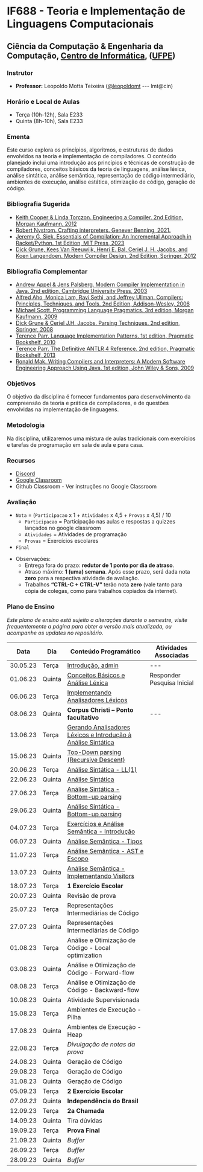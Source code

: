 # IF688 - Teoria e Implementação de Linguagens Computacionais

## Ciência da Computação & Engenharia da Computação, [Centro de Informática](http://www.cin.ufpe.br), ([UFPE](http://www.ufpe.br))

### Instrutor

* **Professor:** Leopoldo Motta Teixeira ([@leopoldomt](https://github.com/leopoldomt) --- lmt@cin)
  
### Horário e Local de Aulas

* Terça (10h-12h), Sala E233
* Quinta (8h-10h), Sala E233

### Ementa

Este curso explora os princípios, algoritmos, e estruturas de dados envolvidos na teoria e implementação de compiladores. 
O conteúdo planejado inclui uma introdução aos princípios e técnicas de construção de compiladores, conceitos básicos da teoria de linguagens, análise léxica, análise sintática, análise semântica, representação de código intermediário, ambientes de execução, análise estática, otimização de código, geração de código.

### Bibliografia Sugerida

- [Keith Cooper & Linda Torczon. Engineering a Compiler. 2nd Edition, Morgan Kaufmann, 2012](https://www.elsevier.com/books/engineering-a-compiler/cooper/978-0-12-088478-0)
- [Robert Nystrom. Crafting interpreters. Genever Benning, 2021.](https://craftinginterpreters.com/)
- [Jeremy G. Siek. Essentials of Compilation: An Incremental Approach in Racket/Python. 1st Edition, MIT Press, 2023](https://mitpress.mit.edu/9780262048248/essentials-of-compilation/)
- [Dick Grune, Kees Van Reeuwijk, Henri E. Bal, Ceriel J. H. Jacobs, and Koen Langendoen. Modern Compiler Design. 2nd Edition, Springer, 2012](https://dickgrune.com/Books/MCD_2nd_Edition/)

### Bibliografia Complementar
- [Andrew Appel & Jens Palsberg. Modern Compiler Implementation in Java. 2nd edition, Cambridge University Press, 2003](https://www.cs.princeton.edu/~appel/modern/java/)
- [Alfred Aho, Monica Lam, Ravi Sethi, and Jeffrey Ullman. Compilers: Principles, Techniques, and Tools. 2nd Edition, Addison-Wesley, 2006](http://dragonbook.stanford.edu)
- [Michael Scott. Programming Language Pragmatics. 3rd edition, Morgan Kaufmann, 2009](https://www.cs.rochester.edu/u/scott/pragmatics/3e/)
- [Dick Grune & Ceriel J.H. Jacobs. Parsing Techniques. 2nd edition, Springer, 2008](https://dickgrune.com/Books/PTAPG_2nd_Edition/)
- [Terence Parr. Language Implementation Patterns. 1st edition, Pragmatic Bookshelf, 2010](https://pragprog.com/book/tpdsl/language-implementation-patterns)
- [Terence Parr. The Definitive ANTLR 4 Reference. 2nd edition, Pragmatic Bookshelf, 2013](https://pragprog.com/book/tpantlr2/the-definitive-antlr-4-reference)
- [Ronald Mak. Writing Compilers and Interpreters: A Modern Software Engineering Approach Using Java. 1st edition, John Wiley & Sons, 2009](http://www.wiley.com/WileyCDA/WileyTitle/productCd-0470177071.html)

### Objetivos

O objetivo da disciplina é fornecer fundamentos para desenvolvimento da compreensão da teoria e prática de compiladores, e de questões envolvidas na implementação de linguagens.

### Metodologia

Na disciplina, utilizaremos uma mistura de aulas tradicionais com exercícios e tarefas de programação em sala de aula e para casa. 

### Recursos

- [Discord](https://discord.gg/tSrdXTwKvQ)
- [Google Classroom](https://classroom.google.com/c/NTU0MjM5MDUwODI1?cjc=qshjvmw)
- Github Classroom - Ver instruções no Google Classroom


### Avaliação

* `Nota` = (`Participacao` x 1 + `Atividades` x 4,5 + `Provas` x 4,5) / 10 
  * `Participacao` = Participação nas aulas e respostas a quizzes lançados no google classroom
  * `Atividades` = Atividades de programação
  * `Provas` = Exercícios escolares
* `Final`

- Observações:
  - Entrega fora do prazo: **redutor de 1 ponto por dia de atraso**. 
  - Atraso máximo: **1 (uma) semana**. Após esse prazo, será dada nota **zero** para a respectiva atividade de avaliação.
  - Trabalhos **“CTRL-C + CTRL-V”** terão nota **zero** (vale tanto para cópia de colegas, como para trabalhos copiados da internet).

### Plano de Ensino

*Este plano de ensino está sujeito a alterações durante o semestre, visite frequentemente a página para obter a versão mais atualizada, ou acompanhe os updates no repositório.*


| Data | Dia | Conteúdo Programático | Atividades Associadas |
|-----------------|---------------|-----------------------|----------------------|
| 30.05.23        | Terça         |  [Introdução, admin](2023-05-30.md)                                |           ---           |
| 01.06.23        | Quinta        | [Conceitos Básicos e Análise Léxica](2023-06-01.md)                 |           Responder Pesquisa Inicial           |
| 06.06.23        | Terça         | [Implementando Analisadores Léxicos](2023-06-06.md)                |                      |
| 08.06.23        | Quinta        | **Corpus Christi – Ponto facultativo**            | ---                  |
| 13.06.23        | Terça         | [Gerando Analisadores Léxicos e Introdução à Análise Sintática](2023-06-13.md) |                      |
| 15.06.23        | Quinta        | [Top-Down parsing (Recursive Descent)](2023-06-15.md) |                      |
| 20.06.23        | Terça         | [Análise Sintática - LL(1)](2023-06-20.md) |                      |
| 22.06.23        | Quinta        | [Análise Sintática](2023-06-22.md) |                      |
| 27.06.23        | Terça         | [Análise Sintática - Bottom-up parsing](2023-06-22.md)     |                      |
| 29.06.23        | Quinta        | [Análise Sintática - Bottom-up parsing](https://drive.google.com/file/d/1Ier92sPaP-8G_l_mVaOjN-pAevyzj81p/view)     |                      |
| 04.07.23        | Terça         | [Exercícios  e Análise Semântica - Introdução](2023-07-04.md)     |                      |
| 06.07.23        | Quinta        | [Análise Semântica - Tipos](2023-07-06.md)     |                      |
| 11.07.23        | Terça         | [Análise Semântica - AST e Escopo](2023-07-11.md)     |                      |
| 13.07.23        | Quinta        | [Análise Semântica - Implementando Visitors](2023-07-13.md)     |                      |
| 18.07.23        | Terça         | **1 Exercício Escolar** |                      |
| 20.07.23        | Quinta        | Revisão de prova |                      |
| 25.07.23        | Terça         | Representações Intermediárias de Código |                      |
| 27.07.23        | Quinta        | Representações Intermediárias de Código |                      |
| 01.08.23        | Terça         | Análise e Otimização de Código - Local optimization |                      |
| 03.08.23        | Quinta        | Análise e Otimização de Código - Forward-flow |                      |
| 08.08.23        | Terça         | Análise e Otimização de Código - Backward-flow |                      |
| 10.08.23        | Quinta        | Atividade Supervisionada |                      |
| 15.08.23        | Terça         | Ambientes de Execução - Pilha |                      |
| 17.08.23        | Quinta        | Ambientes de Execução - Heap |                      |
| 22.08.23        | Terça         | *Divulgação de notas da prova* |                      |
| 24.08.23        | Quinta        | Geração de Código |                      |
| 29.08.23        | Terça         | Geração de Código |                      |
| 31.08.23        | Quinta        | Geração de Código |                      |
| 05.09.23        | Terça         | **2 Exercício Escolar**     |                      |
| *07.09.23*      | Quinta        | **Independência do Brasil** |                      |
| 12.09.23        | Terça         | **2a Chamada**     |                      |
| 14.09.23        | Quinta        | Tira dúvidas |                      |
| 19.09.23        | Terça         | **Prova Final**     |                      |
| 21.09.23        | Quinta        | *Buffer*                      |                      |
| 26.09.23        | Terça         | *Buffer*                      |                      |
| 28.09.23        | Quinta        | *Buffer*                      |                      |